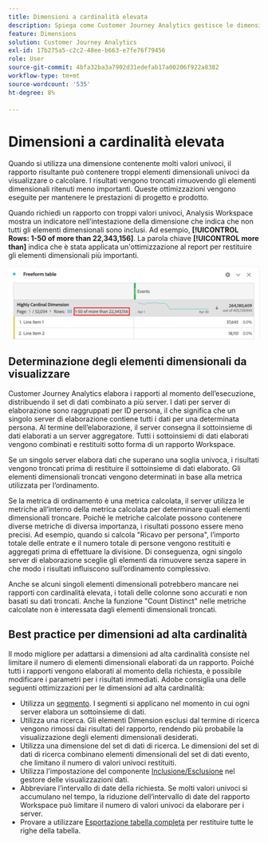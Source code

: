 ```yaml
---
title: Dimensioni a cardinalità elevata
description: Spiega come Customer Journey Analytics gestisce le dimensioni con molti valori univoci
feature: Dimensions
solution: Customer Journey Analytics
exl-id: 17b275a5-c2c2-48ee-b663-e7fe76f79456
role: User
source-git-commit: 4bfa32ba3a7902d31edefab17a00206f922a8382
workflow-type: tm+mt
source-wordcount: '535'
ht-degree: 8%

---
```


# Dimensioni a cardinalità elevata

Quando si utilizza una dimensione contenente molti valori univoci, il rapporto risultante può contenere troppi elementi dimensionali univoci da visualizzare o calcolare. I risultati vengono troncati rimuovendo gli elementi dimensionali ritenuti meno importanti. Queste ottimizzazioni vengono eseguite per mantenere le prestazioni di progetto e prodotto.

Quando richiedi un rapporto con troppi valori univoci, Analysis Workspace mostra un indicatore nell’intestazione della dimensione che indica che non tutti gli elementi dimensionali sono inclusi. Ad esempio, **[!UICONTROL Rows: 1-50 of more than 22,343,156]**. La parola chiave **[!UICONTROL more than]** indica che è stata applicata un&#39;ottimizzazione al report per restituire gli elementi dimensionali più importanti.

![Tabella a forma libera in Workspace che mostra la parola chiave &quot;più di&quot; per mostrare 1-50 di più di 22.343.156](assets/high-cardinality.png)

## Determinazione degli elementi dimensionali da visualizzare

Customer Journey Analytics elabora i rapporti al momento dell’esecuzione, distribuendo il set di dati combinato a più server. I dati per server di elaborazione sono raggruppati per ID persona, il che significa che un singolo server di elaborazione contiene tutti i dati per una determinata persona. Al termine dell’elaborazione, il server consegna il sottoinsieme di dati elaborati a un server aggregatore. Tutti i sottoinsiemi di dati elaborati vengono combinati e restituiti sotto forma di un rapporto Workspace.

Se un singolo server elabora dati che superano una soglia univoca, i risultati vengono troncati prima di restituire il sottoinsieme di dati elaborato. Gli elementi dimensionali troncati vengono determinati in base alla metrica utilizzata per l’ordinamento.

Se la metrica di ordinamento è una metrica calcolata, il server utilizza le metriche all’interno della metrica calcolata per determinare quali elementi dimensionali troncare. Poiché le metriche calcolate possono contenere diverse metriche di diversa importanza, i risultati possono essere meno precisi. Ad esempio, quando si calcola &quot;Ricavo per persona&quot;, l’importo totale delle entrate e il numero totale di persone vengono restituiti e aggregati prima di effettuare la divisione. Di conseguenza, ogni singolo server di elaborazione sceglie gli elementi da rimuovere senza sapere in che modo i risultati influiscono sull’ordinamento complessivo.

Anche se alcuni singoli elementi dimensionali potrebbero mancare nei rapporti con cardinalità elevata, i totali delle colonne sono accurati e non basati su dati troncati. Anche la funzione &quot;Count Distinct&quot; nelle metriche calcolate non è interessata dagli elementi dimensionali troncati.

## Best practice per dimensioni ad alta cardinalità

Il modo migliore per adattarsi a dimensioni ad alta cardinalità consiste nel limitare il numero di elementi dimensionali elaborati da un rapporto. Poiché tutti i rapporti vengono elaborati al momento della richiesta, è possibile modificare i parametri per i risultati immediati. Adobe consiglia una delle seguenti ottimizzazioni per le dimensioni ad alta cardinalità:

* Utilizza un [segmento](/help/components/filters/create-filters.md). I segmenti si applicano nel momento in cui ogni server elabora un sottoinsieme di dati.
* Utilizza una ricerca. Gli elementi Dimension esclusi dal termine di ricerca vengono rimossi dai risultati del rapporto, rendendo più probabile la visualizzazione degli elementi dimensionali desiderati.
* Utilizza una dimensione del set di dati di ricerca. Le dimensioni del set di dati di ricerca combinano elementi dimensionali del set di dati evento, che limitano il numero di valori univoci restituiti.
* Utilizza l&#39;impostazione del componente [Inclusione/Esclusione](/help/data-views/component-settings/include-exclude-values.md) nel gestore delle visualizzazioni dati.
* Abbreviare l’intervallo di date della richiesta. Se molti valori univoci si accumulano nel tempo, la riduzione dell’intervallo di date del rapporto Workspace può limitare il numero di valori univoci da elaborare per i server.
* Provare a utilizzare [Esportazione tabella completa](/help/analysis-workspace/export/export-cloud.md) per restituire tutte le righe della tabella.
